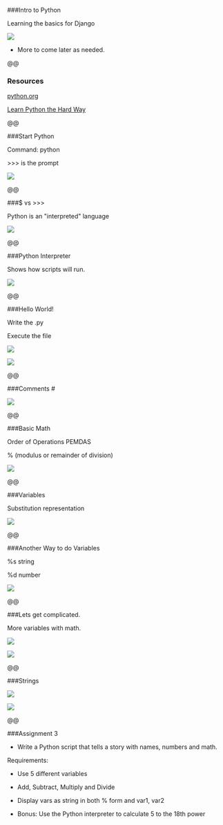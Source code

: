 ###Intro to Python

Learning the basics for Django

![](images/image1.png)

* More to come later as needed.

@@

### Resources

[python.org](https://www.python.org/)

[Learn Python the Hard Way](http://learnpythonthehardway.org/book/)

@@

###Start Python

Command: python

\>\>\> is the prompt

![](images/image2.png)

@@

###$ vs >>>

Python is an "interpreted" language

![](images/image3.png)

@@

###Python Interpreter

Shows how scripts will run.

![](images/image4.png)

@@

###Hello World!

Write the .py

Execute the file

![](images/image5.png)

![](images/image6.png)

@@

###Comments #

![](images/image7.png)

@@

###Basic Math

Order of Operations PEMDAS

% (modulus or remainder of division)

![](images/image8.png)

@@

###Variables

Substitution representation

![](images/image9.png)

@@

###Another Way to do Variables

%s string

%d number

![](images/image10.png)

@@

###Lets get complicated.

More variables with math.

![](images/image11.png)

![](images/image12.png)

@@

###Strings

![](images/image13.png)


![](images/image14.png)

@@

###Assignment 3

* Write a Python script that tells a story with names, numbers and math.

Requirements:

* Use 5 different variables

* Add, Subtract, Multiply and Divide

* Display vars as string in both % form and var1, var2

* Bonus: Use the Python interpreter to calculate 5 to the 18th power
